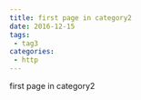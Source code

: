 ```yaml
---
title: first page in category2
date: 2016-12-15
tags:
 - tag3
categories: 
 - http
---
```


first page in category2